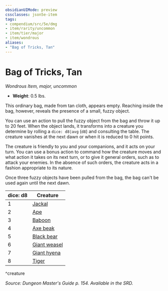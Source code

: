 ```yaml
---
obsidianUIMode: preview
cssclasses: json5e-item
tags:
- compendium/src/5e/dmg
- item/rarity/uncommon
- item/tier/major
- item/wondrous
aliases: 
- "Bag of Tricks, Tan"
---
```

# Bag of Tricks, Tan
*Wondrous Item, major, uncommon*  

- **Weight**: 0.5 lbs.

This ordinary bag, made from tan cloth, appears empty. Reaching inside the bag, however, reveals the presence of a small, fuzzy object.

You can use an action to pull the fuzzy object from the bag and throw it up to 20 feet. When the object lands, it transforms into a creature you determine by rolling a `dice: d8|avg` (`d8`) and consulting the table. The creature vanishes at the next dawn or when it is reduced to 0 hit points.

The creature is friendly to you and your companions, and it acts on your turn. You can use a bonus action to command how the creature moves and what action it takes on its next turn, or to give it general orders, such as to attack your enemies. In the absence of such orders, the creature acts in a fashion appropriate to its nature.

Once three fuzzy objects have been pulled from the bag, the bag can't be used again until the next dawn.

| dice: d8 | Creature |
|----------|----------|
| 1 | [Jackal](4-Resources/Compendium/bestiary/beast/jackal.md) |
| 2 | [Ape](4-Resources/Compendium/bestiary/beast/ape.md) |
| 3 | [Baboon](4-Resources/Compendium/bestiary/beast/baboon.md) |
| 4 | [Axe beak](4-Resources/Compendium/bestiary/beast/axe-beak.md) |
| 5 | [Black bear](4-Resources/Compendium/bestiary/beast/black-bear.md) |
| 6 | [Giant weasel](4-Resources/Compendium/bestiary/beast/giant-weasel.md) |
| 7 | [Giant hyena](4-Resources/Compendium/bestiary/beast/giant-hyena.md) |
| 8 | [Tiger](4-Resources/Compendium/bestiary/beast/tiger.md) |
^creature

*Source: Dungeon Master's Guide p. 154. Available in the SRD.*